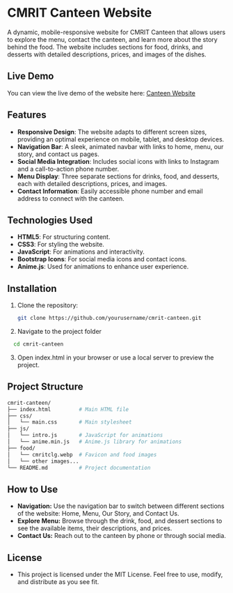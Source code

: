 # CMRIT Canteen Website

A dynamic, mobile-responsive website for CMRIT Canteen that allows users to explore the menu, contact the canteen, and learn more about the story behind the food. The website includes sections for food, drinks, and desserts with detailed descriptions, prices, and images of the dishes.

## Live Demo

You can view the live demo of the website here: [Canteen Website](https://manojsvgit.github.io/canteen/)

## Features

- **Responsive Design**: The website adapts to different screen sizes, providing an optimal experience on mobile, tablet, and desktop devices.
- **Navigation Bar**: A sleek, animated navbar with links to home, menu, our story, and contact us pages.
- **Social Media Integration**: Includes social icons with links to Instagram and a call-to-action phone number.
- **Menu Display**: Three separate sections for drinks, food, and desserts, each with detailed descriptions, prices, and images.
- **Contact Information**: Easily accessible phone number and email address to connect with the canteen.

## Technologies Used

- **HTML5**: For structuring content.
- **CSS3**: For styling the website.
- **JavaScript**: For animations and interactivity.
- **Bootstrap Icons**: For social media icons and contact icons.
- **Anime.js**: Used for animations to enhance user experience.

## Installation

1. Clone the repository:
   ```bash
   git clone https://github.com/yourusername/cmrit-canteen.git
   ```
2. Navigate to the project folder
  ```bash
    cd cmrit-canteen
  ```
3. Open index.html in your browser or use a local server to preview the project.

## Project Structure 
```bash
cmrit-canteen/
├── index.html         # Main HTML file
├── css/
│   └── main.css       # Main stylesheet
├── js/
│   └── intro.js       # JavaScript for animations
│   └── anime.min.js   # Anime.js library for animations
├── food/
│   └── cmritclg.webp  # Favicon and food images
│   └── other images...  
└── README.md          # Project documentation

```

## How to Use
- **Navigation:** Use the navigation bar to switch between different sections of the website: Home, Menu, Our Story, and Contact Us.
- **Explore Menu:** Browse through the drink, food, and dessert sections to see the available items, their descriptions, and prices.
- **Contact Us:** Reach out to the canteen by phone or through social media.

## License
- This project is licensed under the MIT License. Feel free to use, modify, and distribute as you see fit.
